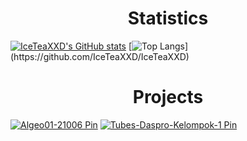 <h1 align="center">Statistics</h1>

[![IceTeaXXD's GitHub stats](https://github-readme-stats.vercel.app/api?username=IceTeaXXD&hide=issues&count_private=true&show_icons=true&theme=radical)](https://github.com/IceTeaXXD/IceTeaXXD)
[![Top Langs](https://github-readme-stats.vercel.app/api/top-langs/?username=IceTeaXXD&layout=compact&theme=radical&hide=jupyter-notebook,)](https://github.com/IceTeaXXD/IceTeaXXD)

<h1 align="center">Projects</h1>

[![Algeo01-21006 Pin](https://github-readme-stats.vercel.app/api/pin/?username=IceTeaXXD&theme=radical&repo=Algeo01-21006)](https://github.com/IceTeaXXD/Algeo01-21006)
[![Tubes-Daspro-Kelompok-1 Pin](https://github-readme-stats.vercel.app/api/pin/?username=IceTeaXXD&theme=radical&repo=Tubes-Daspro-Kelompok-1)](https://github.com/IceTeaXXD/Tubes-Daspro-Kelompok-1)
